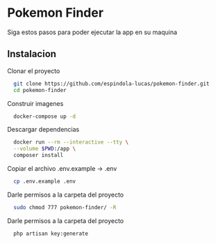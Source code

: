 
# Pokemon Finder

Siga estos pasos para poder ejecutar la app en su maquina




## Instalacion

Clonar el proyecto

```bash
  git clone https://github.com/espindola-lucas/pokemon-finder.git
  cd pokemon-finder
```

Construir imagenes 

```bash
  docker-compose up -d
```

Descargar dependencias 

```bash
  docker run --rm --interactive --tty \
  --volume $PWD:/app \
  composer install
```

Copiar el archivo .env.example -> .env

```bash
  cp .env.example .env
```

Darle permisos a la carpeta del proyecto

```bash
  sudo chmod 777 pokemon-finder/ -R
```

Darle permisos a la carpeta del proyecto

```bash
  php artisan key:generate
```
    
